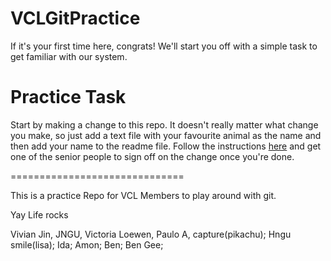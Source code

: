 VCLGitPractice
==============

If it's your first time here, congrats! We'll start you off with a simple task to get familiar with our system.

# Practice Task

Start by making a change to this repo. It doesn't really matter what change you make, so just add a text file with your favourite animal as the name and then add your name to the readme file. Follow the instructions [here](https://github.com/UBC-VCL/VCLFramework/wiki/Git-Instructions) and get one of the senior people to sign off on the change once you're done.

==============================

This is a practice Repo for VCL Members to play around with git.

Yay Life rocks

Vivian Jin,
JNGU,
Victoria Loewen,
Paulo A,
capture(pikachu);
Hngu
smile(lisa);
Ida;
Amon;
Ben;
Ben Gee;
